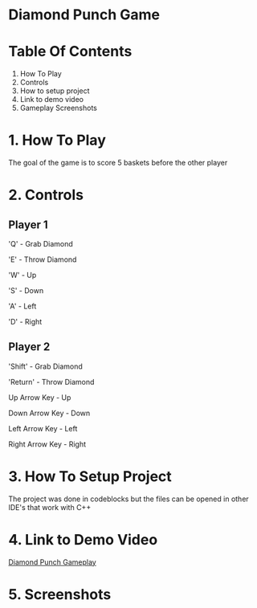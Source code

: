 **Diamond Punch Game**
=======================
**Table Of Contents**
=====================
1. How To Play
2. Controls
3. How to setup project
4. Link to demo video
5. Gameplay Screenshots

**1. How To Play**
===================

The goal of the game is to score 5 baskets before the other player

**2. Controls**
================

Player 1
------------
'Q'    - Grab Diamond

'E'    - Throw Diamond

'W'    - Up

'S'    - Down

'A'    - Left

'D'    - Right

Player 2
-------------------

'Shift'         - Grab Diamond

'Return'        - Throw Diamond

Up Arrow Key    - Up

Down Arrow Key  - Down

Left Arrow Key  - Left

Right Arrow Key - Right

**3. How To Setup Project**
===========================

The project was done in codeblocks
but the files can be opened in
other IDE's that work with C++

**4. Link to Demo Video**
==========================
[Diamond Punch Gameplay](https://www.youtube.com/watch?v=a39x9wpikZI)

**5. Screenshots**
===================



